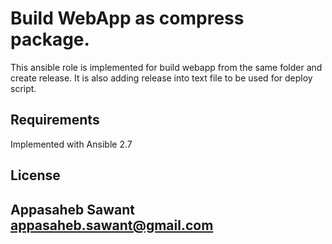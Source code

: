 Build WebApp as compress package.
=========

This ansible role is implemented for build webapp from the same folder and create release. It is also adding release into text file to be used for deploy script.

Requirements
------------

Implemented with Ansible 2.7

License
-------

Appasaheb Sawant
appasaheb.sawant@gmail.com
------------------